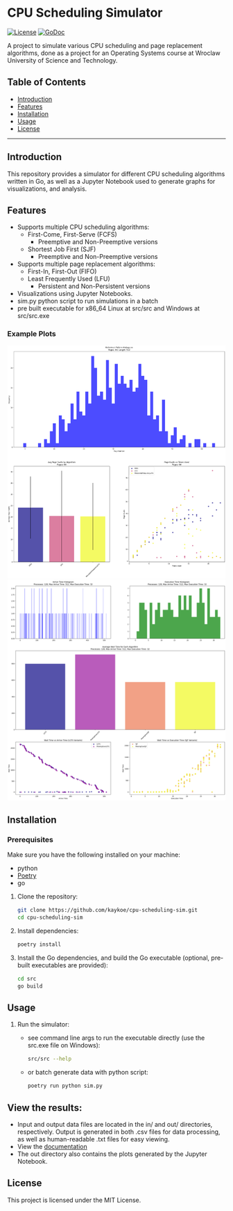 # CPU Scheduling Simulator
[![License](https://img.shields.io/github/license/kaykoe/cpu-scheduling-sim)](LICENSE)
[![GoDoc](https://godoc.org/github.com/kaykoe/cpu-scheduling-sim?status.svg)](https://godoc.org/github.com/kaykoe/cpu-scheduling-sim)

A project to simulate various CPU scheduling and page replacement algorithms, done as a project for an Operating Systems course at Wroclaw University of Science and Technology.

## Table of Contents

- [Introduction](#introduction)
- [Features](#features)
- [Installation](#installation)
- [Usage](#usage)
- [License](#license)

---

## Introduction

This repository provides a simulator for different CPU scheduling algorithms written in Go, as well as a Jupyter Notebook used to generate graphs for visualizations, and analysis.

## Features

- Supports multiple CPU scheduling algorithms:
  - First-Come, First-Serve (FCFS)
    - Preemptive and Non-Preemptive versions
  - Shortest Job First (SJF)
    - Preemptive and Non-Preemptive versions
- Supports multiple page replacement algorithms:
  - First-In, First-Out (FIFO)
  - Least Frequently Used (LFU)
    - Persistent and Non-Persistent versions
- Visualizations using Jupyter Notebooks.
- sim.py python script to run simulations in a batch
- pre built executable for x86_64 Linux at src/src and Windows at src/src.exe

### Example Plots
![plot](out/64-pages/512-refs/plot.png)
![plot](out/128-processes/512-max-arrive-time/32-max-execution-time/plot.png)
## Installation

### Prerequisites

  Make sure you have the following installed on your machine:
  - python
  - [Poetry](https://github.com/python-poetry/poetry)
  - go
1. Clone the repository:
   ```bash
   git clone https://github.com/kaykoe/cpu-scheduling-sim.git
   cd cpu-scheduling-sim
   ```
2. Install dependencies:
    ```bash
    poetry install
    ```

3. Install the Go dependencies, and build the Go executable (optional, pre-built executables are provided):
    ```bash
    cd src
    go build
    ```

## Usage

1. Run the simulator:

    - see command line args to run the executable directly (use the src.exe file on Windows):
        ```bash
        src/src --help
        ```
   - or batch generate data with python script:
       ```bash
       poetry run python sim.py
       ```

## View the results:

  - Input and output data files are located in the in/ and out/ directories, respectively. Output is generated in both .csv files for data processing, as well as human-readable .txt files for easy viewing.
  - View the [documentation](Dokumentacja.pdf)
  - The out directory also contains the plots generated by the Jupyter Notebook.

## License

This project is licensed under the MIT License.

